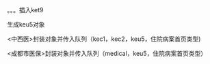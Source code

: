 。。。插入ket9



生成keu5对象



<中西医>封装对象并传入队列（kec1，kec2，keu5，住院病案首页类型)

<成都市医保>封装对象并传入队列（medical，keu5，住院病案首页类型）

